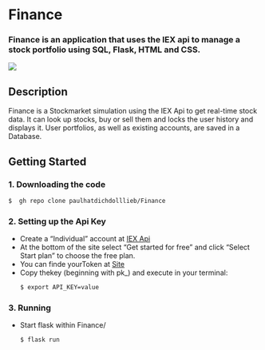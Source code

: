 # Finance
### Finance is an application that uses the IEX api to manage a stock portfolio using SQL, Flask, HTML and CSS.

![](/static/finance2.gif)

## Description
Finance is a Stockmarket simulation using the IEX Api to get real-time stock data.
It can look up stocks, buy or sell them and locks the user history and displays it.
User portfolios, as well as existing accounts, are saved in a Database.

## Getting Started
### 1. Downloading the code 
  ```bash
  $  gh repo clone paulhatdichdolllieb/Finance
  ```
### 2. Setting up the Api Key
   - Create a “Individual” account at [IEX Api](https://iexcloud.io/cloud-login#/register/)
   - At the bottom of the site select “Get started for free” and click “Select Start plan” to choose the free plan. 
   - You can finde yourToken at [Site](https://iexcloud.io/cloud-login?r=https%3A%2F%2Fiexcloud.io%2Fconsole%2Ftokens#/)
   - Copy thekey (beginning with pk_) and execute in your terminal:
       ```bash
       $ export API_KEY=value
       ```
### 3. Running
  - Start flask within Finance/
      ```bash
      $ flask run
      ```


  
